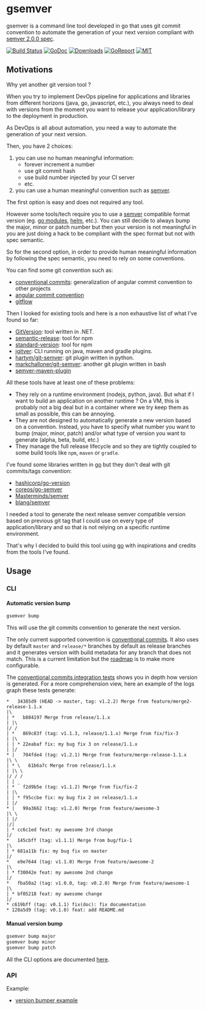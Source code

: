 # gsemver

gsemver is a command line tool developed in go that uses git commit convention to automate the generation of your next version compliant with [semver 2.0.0 spec](https://semver.org/spec/v2.0.0.html).

[![Build Status](https://travis-ci.com/arnaud-deprez/gsemver.svg?token=uYA1Qbgs8qpfX4ajYZsn&branch=master)](https://travis-ci.com/arnaud-deprez/gsemver)
[![GoDoc](https://godoc.org/github.com/arnaud-deprez/gsemver?status.svg)](https://godoc.org/github.com/arnaud-deprez/gsemver)
[![Downloads](https://img.shields.io/github/downloads/arnaud-deprez/gsemver/total.svg)](https://github.com/arnaud-deprez/gsemver/releases)
[![GoReport](https://goreportcard.com/badge/github.com/arnaud-deprez/gsemver)](https://goreportcard.com/report/github.com/arnaud-deprez/gsemver)
[![MIT](https://img.shields.io/badge/license-MIT-blue.svg)](https://github.com/arnaud-deprez/gsemver/blob/master/LICENSE)

## Motivations

Why yet another git version tool ?

When you try to implement DevOps pipeline for applications and libraries from different horizons (java, go, javascript, etc.), you always need to deal with versions from the moment you want to release your application/library to the deployment in production.

As DevOps is all about automation, you need a way to automate the generation of your next version.

Then, you have 2 choices:

1. you can use no human meaningful information:
    * forever increment a number
    * use git commit hash
    * use build number injected by your CI server
    * etc.
2. you can use a human meaningful convention such as [semver](https://semver.org/spec/v2.0.0.html).

The first option is easy and does not required any tool.

However some tools/tech require you to use a [semver](https://semver.org/spec/v2.0.0.html) compatible format version (eg. [go modules](https://github.com/golang/go/wiki/Modules), [helm](https://helm.sh/), etc.).
You can still decide to always bump the major, minor or patch number but then your version is not meaningful in you are just doing a hack to be compliant with the spec format but not with spec semantic.

So for the second option, in order to provide human meaningful information by following the spec semantic, you need to rely on some conventions.

You can find some git convention such as:

* [conventional commits](https://www.conventionalcommits.org): generalization of angular commit convention to other projects
* [angular commit convention](https://github.com/angular/angular/blob/master/CONTRIBUTING.md#-commit-message-guidelines)
* [gitflow](https://datasift.github.io/gitflow/IntroducingGitFlow.html)

Then I looked for existing tools and here is a non exhaustive list of what I've found so far:

* [GitVersion](https://gitversion.readthedocs.io/en/latest/): tool written in .NET.
* [semantic-release](https://github.com/semantic-release/semantic-release): tool for npm
* [standard-version](https://github.com/conventional-changelog/standard-version): tool for npm
* [jgitver](https://github.com/jgitver/jgitver): CLI running on java, maven and gradle plugins.
* [hartym/git-semver](https://github.com/hartym/git-semver): git plugin written in python.
* [markchalloner/git-semver](https://github.com/markchalloner/git-semver): another git plugin written in bash
* [semver-maven-plugin](https://github.com/sidohaakma/semver-maven-plugin)

All these tools have at least one of these problems:

* They rely on a runtime environment (nodejs, python, java). But what if I want to build an application on another runtime ? On a VM, this is probably not a big deal but in a container where we try keep them as small as possible, this can be annoying.
* They are not designed to automatically generate a new version based on a convention. Instead, you have to specify what number you want to bump (major, minor, patch) and/or what type of version you want to generate (alpha, beta, build, etc.)
* They manage the full release lifecycle and so they are tightly coupled to some build tools like `npm`, `maven` or `gradle`.

I've found some libraries written in [go](https://golang.org/) but they don't deal with git commits/tags convention:

* [hashicorp/go-version](https://github.com/hashicorp/go-version)
* [coreos/go-semver](https://github.com/coreos/go-semver)
* [Masterminds/semver](https://github.com/Masterminds/semver)
* [blang/semver](https://github.com/blang/semver)

I needed a tool to generate the next release semver compatible version based on previous git tag that I could use on every type of application/library and so that is not relying on a specific runtime environment.

That's why I decided to build this tool using [go](https://golang.org/) with inspirations and credits from the tools I've found.

## Usage

### CLI

#### Automatic version bump

```sh
gsemver bump
```

This will use the git commits convention to generate the next version.

The only current supported convention is [conventional commits](https://www.conventionalcommits.org).
It also uses by default `master` and `release/*` branches by default as release branches and it generates version with build metadata for any branch that does not match.
This is a current limitation but the [roadmap](https://github.com/arnaud-deprez/gsemver/issues/4) is to make more configurable.

The [conventional commits integration tests](test/integration/gsemver_bump_auto_conventionalcommits_test.go) shows you in depth how version is generated.
For a more comprehension view, here an example of the logs graph these tests generate:

```git
*   34385d9 (HEAD -> master, tag: v1.2.2) Merge from feature/merge2-release-1.1.x
|\  
| *   b884197 Merge from release/1.1.x
| |\  
|/ /  
| *   869c83f (tag: v1.1.3, release/1.1.x) Merge from fix/fix-3
| |\  
| | * 22eabaf fix: my bug fix 3 on release/1.1.x
| |/  
* |   704fde4 (tag: v1.2.1) Merge from feature/merge-release-1.1.x
|\ \  
| * \   61b6a7c Merge from release/1.1.x
| |\ \  
|/ / /  
| | _   
| *   f2d9b5e (tag: v1.1.2) Merge from fix/fix-2
| |\  
| | * f95ccbe fix: my bug fix 2 on release/1.1.x
| |/  
* |   99a3662 (tag: v1.2.0) Merge from feature/awesome-3
|\ \  
| |/  
|/|   
| * cc6c1ed feat: my awesome 3rd change
|/  
*   145cbff (tag: v1.1.1) Merge from bug/fix-1
|\  
| * 681a11b fix: my bug fix on master
|/  
*   e9e7644 (tag: v1.1.0) Merge from feature/awesome-2
|\  
| * f30042e feat: my awesome 2nd change
|/  
*   fba50a2 (tag: v1.0.0, tag: v0.2.0) Merge from feature/awesome-1
|\  
| * bf05218 feat: my awesome change
|/  
* c619bff (tag: v0.1.1) fix(doc): fix documentation
* 128a5d9 (tag: v0.1.0) feat: add README.md
```

#### Manual version bump

```sh
gsemver bump major
gsemver bump minor
gsemver bump patch
```

All the CLI options are documented [here](docs/cmd/gsemver.md).

### API

Example:

* [version bumper example](internal/release/main.go)
